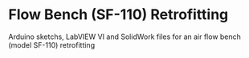# Flow Bench (SF-110) Retrofitting
Arduino sketchs, LabVIEW VI and SolidWork files for an air flow bench (model SF-110) retrofitting
